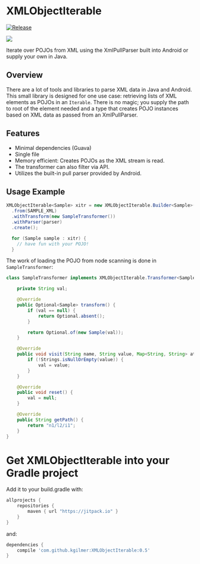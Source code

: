 # XMLObjectIterable

[![Release](https://jitpack.io/v/kgilmer/XMLObjectIterable.svg)](https://jitpack.io/#kggilmer/XMLObjectIterable)

<a href="http://www.methodscount.com/?lib=com.github.kgilmer%3AXMLObjectIterable%3A0.5"><img src="https://img.shields.io/badge/Methods and size-core: 75 | deps: 15076 | 11 KB-e91e63.svg"></img></a>

Iterate over POJOs from XML using the XmlPullParser built into Android or supply your own in Java.

## Overview ##

There are a lot of tools and libraries to parse XML data in Java and Android.  This small library is designed for one use case: retrieving lists of XML elements as POJOs in an `Iterable`.  There is no magic; you supply the path to root of the element needed and a type that creates POJO instances based on XML data as passed from an XmlPullParser.

## Features ##
- Minimal dependencies (Guava)
- Single file
- Memory efficient: Creates POJOs as the XML stream is read.
- The transformer can also filter via API.
- Utilizes the built-in pull parser provided by Android.

## Usage Example ##
```java
XMLObjectIterable<Sample> xitr = new XMLObjectIterable.Builder<Sample>()
  .from(SAMPLE_XML)
  .withTransform(new SampleTransformer())
  .withParser(parser)
  .create();

  for (Sample sample : xitr) {
    // have fun with your POJO!
  }
```

The work of loading the POJO from node scanning is done in `SampleTransformer`:
```java
class SampleTransformer implements XMLObjectIterable.Transformer<Sample> {

    private String val;

    @Override
    public Optional<Sample> transform() {
        if (val == null) {
            return Optional.absent();
        }

        return Optional.of(new Sample(val));
    }

    @Override
    public void visit(String name, String value, Map<String, String> attribs) {
        if (!Strings.isNullOrEmpty(value)) {
            val = value;
        }
    }

    @Override
    public void reset() {
        val = null;
    }

    @Override
    public String getPath() {
        return "n1/l2/i1";
    }
}
```

# Get XMLObjectIterable into your Gradle project

Add it to your build.gradle with:
```gradle
allprojects {
    repositories {
        maven { url "https://jitpack.io" }
    }
}
```
and:

```gradle
dependencies {
    compile 'com.github.kgilmer:XMLObjectIterable:0.5'
}
```
